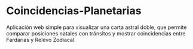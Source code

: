 # Coincidencias-Planetarias
Aplicación web simple para visualizar una carta astral doble, que permite comparar posiciones natales con tránsitos y mostrar coincidencias entre Fardarias y Relevo Zodiacal.
